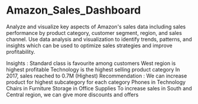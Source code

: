 # Amazon_Sales_Dashboard
Analyze and visualize key aspects of Amazon's sales data including sales performance by product category, customer segment, region, and sales channel. 
Use data analysis and visualization to identify trends, patterns, and insights which can be used to optimize sales strategies and improve profitability.

Insights :
Standard class is favourite among customers
West region is highest profitable
Technology is the highest selling product category
In 2017, sales reached to 0.7M (Highest)
Recommendation :
We can increase product for highest subcategory for each category
Phones in Technology
Chairs in Furniture
Storage in Office Supplies
To increase sales in South and Central region, we can give more discounts and offers
